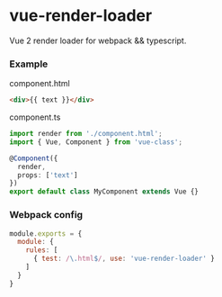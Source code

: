 # vue-render-loader
Vue 2 render loader for webpack && typescript.

### Example
component.html
``` html
<div>{{ text }}</div>
```

component.ts
``` typescript
import render from './component.html';
import { Vue, Component } from 'vue-class'; 

@Component({ 
  render,
  props: ['text']
})
export default class MyComponent extends Vue {}
```

### Webpack config
``` javascript
module.exports = {
  module: {
    rules: [
      { test: /\.html$/, use: 'vue-render-loader' }
    ]
  }
}
```
